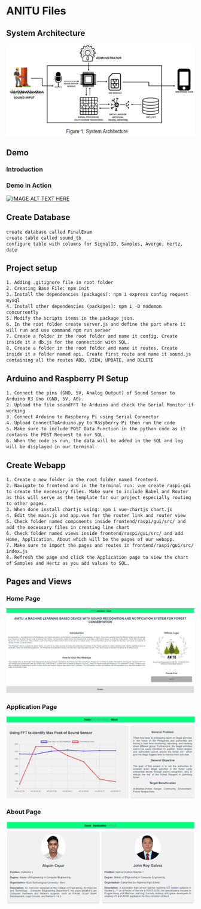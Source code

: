 # ANITU Files

## System Architecture
![alt text](https://github.com/jroygalvez17/ANITU/blob/master/Screenshots/System%20Architecture.png "System Architecture")

## Demo
### Introduction

### Demo in Action
[![IMAGE ALT TEXT HERE](http://img.youtube.com/vi/2Y7Ce4jzWuY/0.jpg)](http://www.youtube.com/watch?v=2Y7Ce4jzWuY)

## Create Database
```
create database called FinalExam
create table called sound_tb
configure table with columns for SignalID, Samples, Averge, Hertz, date
```
## Project setup
```
1. Adding .gitignore file in root folder
2. Creating Base File: npm init
3. Install the dependencies (packages): npm i express config request mysql
4. Install other dependencies (packages): npm i -D nodemon concurrently
5. Modify the scripts items in the package json.
6. In the root folder create server.js and define the port where it will run and use command npm run server
7. Create a folder in the root folder and name it config. Create inside it a db.js for the connection with SQL.
8. Create a folder in the root folder and name it routes. Create inside it a folder named api. Create first route and name it sound.js containing all the routes ADD, VIEW, UPDATE, and DELETE
```

## Arduino and Raspberry PI Setup
```
1. Connect the pins (GND, 5V, Analog Output) of Sound Sensor to Arduino R3 Uno (GND, 5V, A0).
2. Upload the file soundFFT to Arduino and check the Serial Monitor if working
3. Connect Arduino to Raspberry Pi using Serial Connector
4. Upload ConnectToArduino.py to Raspberry Pi then run the code
5. Make sure to include POST Data Function in the python code as it contains the POST Request to our SQL.
6. When the code is run, the data will be added in the SQL and log will be displayed in our terminal.
```

## Create Webapp
```
1. Create a new folder in the root folder named frontend.
2. Navigate to frontend and in the terminal run: vue create raspi-gui to create the necessary files. Make sure to include Babel and Router as this will serve as the template for our project especially routing to other pages.
3. When done install chartjs using: npm i vue-chartjs chart.js
4. Edit the main.js and app.vue for the router link and router view
5. Check folder named components inside frontend/raspi/gui/src/ and add the necessary files in creating line chart
6. Check folder named views inside frontend/raspi/gui/src/ and add Home, Application, About which will be the pages of our webapp.
7. Make sure to import the pages and routes in frontend/raspi/gui/src/ index.js
8. Refresh the page and click the Application page to view the chart of Samples and Hertz as you add values to SQL.
```

## Pages and Views

### Home Page
![alt text](https://github.com/jroygalvez17/ANITU/blob/master/Screenshots/Home%20Page.png "Home Page")

### Application Page
![alt text](https://github.com/jroygalvez17/ANITU/blob/master/Screenshots/Application%20Page.png "Application Page")

### About Page
![alt text](https://github.com/jroygalvez17/ANITU/blob/master/Screenshots/About%20Page.png "About Page")



